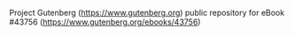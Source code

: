 Project Gutenberg (https://www.gutenberg.org) public repository for eBook #43756 (https://www.gutenberg.org/ebooks/43756)
